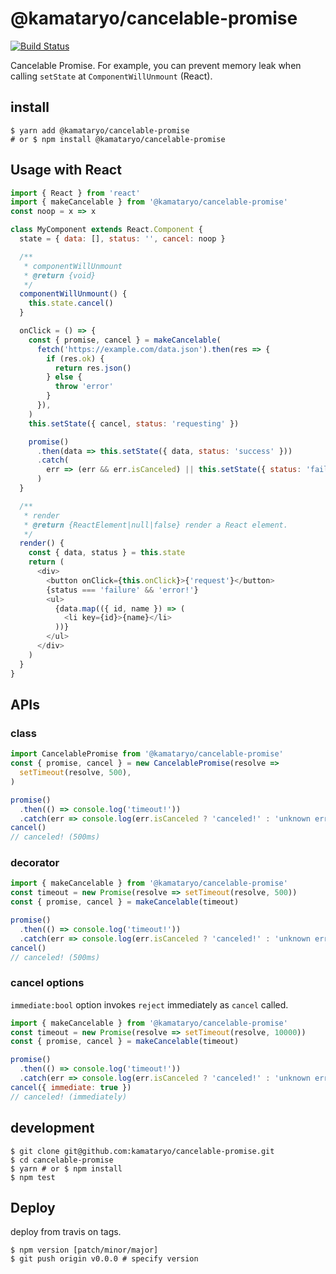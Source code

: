 # @kamataryo/cancelable-promise

[![Build Status](https://travis-ci.org/kamataryo/cancelable-promise.svg?branch=master)](https://travis-ci.org/kamataryo/cancelable-promise)

Cancelable Promise. For example, you can prevent memory leak when calling `setState` at `ComponentWillUnmount` (React).

## install

```shell
$ yarn add @kamataryo/cancelable-promise
# or $ npm install @kamataryo/cancelable-promise
```

## Usage with React

```javascript
import { React } from 'react'
import { makeCancelable } from '@kamataryo/cancelable-promise'
const noop = x => x

class MyComponent extends React.Component {
  state = { data: [], status: '', cancel: noop }

  /**
   * componentWillUnmount
   * @return {void}
   */
  componentWillUnmount() {
    this.state.cancel()
  }

  onClick = () => {
    const { promise, cancel } = makeCancelable(
      fetch('https://example.com/data.json').then(res => {
        if (res.ok) {
          return res.json()
        } else {
          throw 'error'
        }
      }),
    )
    this.setState({ cancel, status: 'requesting' })

    promise()
      .then(data => this.setState({ data, status: 'success' }))
      .catch(
        err => (err && err.isCanceled) || this.setState({ status: 'failure' }),
      )
  }

  /**
   * render
   * @return {ReactElement|null|false} render a React element.
   */
  render() {
    const { data, status } = this.state
    return (
      <div>
        <button onClick={this.onClick}>{'request'}</button>
        {status === 'failure' && 'error!'}
        <ul>
          {data.map(({ id, name }) => (
            <li key={id}>{name}</li>
          ))}
        </ul>
      </div>
    )
  }
}
```

## APIs

### class

```javascript
import CancelablePromise from '@kamataryo/cancelable-promise'
const { promise, cancel } = new CancelablePromise(resolve =>
  setTimeout(resolve, 500),
)

promise()
  .then(() => console.log('timeout!'))
  .catch(err => console.log(err.isCanceled ? 'canceled!' : 'unknown error'))
cancel()
// canceled! (500ms)
```

### decorator

```javascript
import { makeCancelable } from '@kamataryo/cancelable-promise'
const timeout = new Promise(resolve => setTimeout(resolve, 500))
const { promise, cancel } = makeCancelable(timeout)

promise()
  .then(() => console.log('timeout!'))
  .catch(err => console.log(err.isCanceled ? 'canceled!' : 'unknown error'))
cancel()
// canceled! (500ms)
```

### cancel options

`immediate:bool` option invokes `reject` immediately as `cancel` called.

```javascript
import { makeCancelable } from '@kamataryo/cancelable-promise'
const timeout = new Promise(resolve => setTimeout(resolve, 10000))
const { promise, cancel } = makeCancelable(timeout)

promise()
  .then(() => console.log('timeout!'))
  .catch(err => console.log(err.isCanceled ? 'canceled!' : 'unknown error'))
cancel({ immediate: true })
// canceled! (immediately)
```

## development

```shell
$ git clone git@github.com:kamataryo/cancelable-promise.git
$ cd cancelable-promise
$ yarn # or $ npm install
$ npm test
```

## Deploy

deploy from travis on tags.

```shell
$ npm version [patch/minor/major]
$ git push origin v0.0.0 # specify version
```
